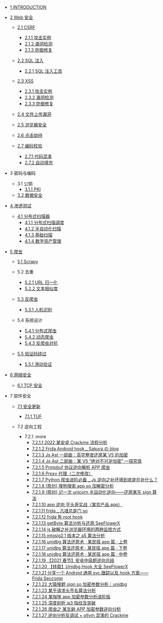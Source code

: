   - [1 INTRODUCTION](/INTRODUCTION.md)
  - [2 Web 安全](/Web%20安全/README.md)
    - [2.1 CSRF](/Web%20安全/CSRF/README.md)
      - [2.1.1 攻击实例](/Web%20安全/CSRF/攻击实例.md)
      - [2.1.2 漏洞检测](/Web%20安全/CSRF/漏洞检测.md)
      - [2.1.3 防御修复](/Web%20安全/CSRF/防御修复.md)
    - [2.2 SQL 注入](/Web%20安全/SQL%20注入/README.md)
      - [2.2.1 SQL 注入工具](/Web%20安全/SQL%20注入/SQL%20注入工具.md)
    - [2.3 XSS](/Web%20安全/XSS/README.md)
      - [2.3.1 攻击实例](/Web%20安全/XSS/攻击实例.md)
      - [2.3.2 漏洞检测](/Web%20安全/XSS/漏洞检测.md)
      - [2.3.3 防御修复](/Web%20安全/XSS/防御修复.md)
    - [2.4 文件上传漏洞](/Web%20安全/文件上传漏洞/README.md)
      
    - [2.5 浏览器安全](/Web%20安全/浏览器安全/README.md)
      
    - [2.6 点击劫持](/Web%20安全/点击劫持/README.md)
      
    - [2.7 编码校验](/Web%20安全/编码校验/README.md)
      - [2.7.1 代码混淆](/Web%20安全/编码校验/代码混淆.md)
      - [2.7.2 自动填充](/Web%20安全/编码校验/自动填充.md)
  - 3 密码与编码
    - 3.1 公钥
      - [3.1.1 PKI](/密码与编码/公钥/PKI.md)
    - [3.2 数据安全](/密码与编码/数据安全/README.md)
      
  - [4 渗透测试](/渗透测试/README.md)
    - [4.1 分布式扫描器](/渗透测试/分布式扫描器/README.md)
      - [4.1.1 分布式扫描调度](/渗透测试/分布式扫描器/分布式扫描调度.md)
      - [4.1.2 半自动化扫描](/渗透测试/分布式扫描器/半自动化扫描.md)
      - [4.1.3 基础扫描](/渗透测试/分布式扫描器/基础扫描.md)
      - [4.1.4 数字资产管理](/渗透测试/分布式扫描器/数字资产管理.md)
  - [5 爬虫](/爬虫/README.md)
    - [5.1 Scrapy](/爬虫/Scrapy/README.md)
      
    - 5.2 去重
      - [5.2.1 URL 归一化](/爬虫/去重/URL%20归一化.md)
      - [5.2.2 文本相似度](/爬虫/去重/文本相似度.md)
    - [5.3 反爬虫](/爬虫/反爬虫/README.md)
      - [5.3.1 人机识别](/爬虫/反爬虫/人机识别.md)
    - 5.4 系统设计
      - [5.4.1 分布式爬虫](/爬虫/系统设计/分布式爬虫.md)
      - [5.4.2 动态爬虫](/爬虫/系统设计/动态爬虫.md)
      - [5.4.3 反爬虫对抗](/爬虫/系统设计/反爬虫对抗.md)
    - [5.5 验证码绕过](/爬虫/验证码绕过/README.md)
      - [5.5.1 滑动验证](/爬虫/验证码绕过/滑动验证.md)
  - [6 网络安全](/网络安全/README.md)
    - [6.1 TCP 安全](/网络安全/TCP%20安全.md)
  - 7 软件安全
    - [7.1 安全更新](/软件安全/安全更新/README.md)
      - [7.1.1 TUF](/软件安全/安全更新/TUF/README.md)
        
    - 7.2 逆向工程
      - 7.2.1 .more
        - [7.2.1.1 2022 某安卓 Crackme 流程分析](/软件安全/逆向工程/.more/2022%20某安卓%20Crackme%20流程分析.md)
        - [7.2.1.2 Frida Android hook _ Sakura の blog](/软件安全/逆向工程/.more/Frida%20Android%20hook%20_%20Sakura%20の%20blog.md)
        - [7.2.1.3 Js Ast 一部曲：高完整度还原某 V5 的加密](/软件安全/逆向工程/.more/Js%20Ast%20一部曲：高完整度还原某%20V5%20的加密.md)
        - [7.2.1.4 Js Ast 二部曲：某 V5 “绝对不可逆加密” 一探究竟](/软件安全/逆向工程/.more/Js%20Ast%20二部曲：某%20V5%20“绝对不可逆加密”%20一探究竟.md)
        - [7.2.1.5 Protobuf 协议逆向解析   APP 爬虫 ](/软件安全/逆向工程/.more/Protobuf%20协议逆向解析%20-%20APP%20爬虫%20.md)
        - [7.2.1.6 Proxy 代理（二次修改）](/软件安全/逆向工程/.more/Proxy%20代理（二次修改）.md)
        - [7.2.1.7 Python 爬虫进阶必备 _ Js 逆向之补环境到底是在补什么？](/软件安全/逆向工程/.more/Python%20爬虫进阶必备%20_%20Js%20逆向之补环境到底是在补什么？.md)
        - [7.2.1.8 [原创] 搜狗搜索 app so 加解密分析](/软件安全/逆向工程/.more/[原创]%20搜狗搜索%20app%20so%20加解密分析.md)
        - [7.2.1.9 [原创] 记一次 unicorn 半自动化逆向——还原某东 sign 算法](/软件安全/逆向工程/.more/[原创]%20记一次%20unicorn%20半自动化逆向——还原某东%20sign%20算法.md)
        - [7.2.1.10 app 逆向 平头哥实战（某农产品 app）](/软件安全/逆向工程/.more/app%20逆向%20平头哥实战（某农产品%20app）.md)
        - [7.2.1.11 frida _ 凡墙总是门 so](/软件安全/逆向工程/.more/frida%20_%20凡墙总是门-so.md)
        - [7.2.1.12 frida 免 root hook](/软件安全/逆向工程/.more/frida%20免%20root%20hook.md)
        - [7.2.1.13 getByte 算法分析与还原   SeeFlowerX](/软件安全/逆向工程/.more/getByte%20算法分析与还原%20-%20SeeFlowerX.md)
        - [7.2.1.14 js 破解之补浏览器环境的两种监控方式](/软件安全/逆向工程/.more/js%20破解之补浏览器环境的两种监控方式.md)
        - [7.2.1.15 mtgsig2.1 版本之 a5 算法分析](/软件安全/逆向工程/.more/mtgsig2.1%20版本之%20a5%20算法分析.md)
        - [7.2.1.16 unidbg 算法还原术 · 某民宿 app 篇 · 上卷](/软件安全/逆向工程/.more/unidbg%20算法还原术%20·%20某民宿%20app%20篇%20·%20上卷.md)
        - [7.2.1.17 unidbg 算法还原术 · 某民宿 app 篇 · 下卷](/软件安全/逆向工程/.more/unidbg%20算法还原术%20·%20某民宿%20app%20篇%20·%20下卷.md)
        - [7.2.1.18 unidbg 算法还原术 · 某民宿 app 篇 · 中卷](/软件安全/逆向工程/.more/unidbg%20算法还原术%20·%20某民宿%20app%20篇%20·%20中卷.md)
        - [7.2.1.19 【2021 春节】安卓中级题逆向总结](/软件安全/逆向工程/.more/【2021%20春节】安卓中级题逆向总结.md)
        - [7.2.1.20 【转载】Unidbg Hook 大全   SeeFlowerX](/软件安全/逆向工程/.more/【转载】Unidbg%20Hook%20大全%20-%20SeeFlowerX.md)
        - [7.2.1.21 分享一个 Android 通用 svc 跟踪以及 hook 方案——Frida Seccomp](/软件安全/逆向工程/.more/分享一个%20Android%20通用%20svc%20跟踪以及%20hook%20方案——Frida-Seccomp.md)
        - [7.2.1.22 大猿搜题 sign so 加密参数分析｜unidbg](/软件安全/逆向工程/.more/大猿搜题%20sign%20so%20加密参数分析｜unidbg.md)
        - [7.2.1.23 某乎请求头签名算法分析](/软件安全/逆向工程/.more/某乎请求头签名算法分析.md)
        - [7.2.1.24 某咖啡 app 加密参数分析进阶版](/软件安全/逆向工程/.more/某咖啡%20app%20加密参数分析进阶版.md)
        - [7.2.1.25 深度剖析 ja3 指纹及突破](/软件安全/逆向工程/.more/深度剖析%20ja3%20指纹及突破.md)
        - [7.2.1.26 爬虫之   某生鲜 APP 加密参数逆向分析](/软件安全/逆向工程/.more/爬虫之%20-%20某生鲜%20APP%20加密参数逆向分析.md)
        - [7.2.1.27 逆向分析反调试 + ollvm 混淆的 Crackme](/软件安全/逆向工程/.more/逆向分析反调试%20+%20ollvm%20混淆的%20Crackme.md)